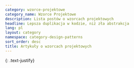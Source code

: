 ```yaml
---
category: wzorce-projektowe
category_name: Wzorce Projektowe
description: Lista postów o wzorcach projektowych
headline: Lepsza duplikacja w kodzie, niż zła abstrakcja
lang: pl
layout: category
namespace: category-design-patterns
sort_order: desc
title: Artykuły o wzorcach projektowych
---
```


{: .text-justify}
